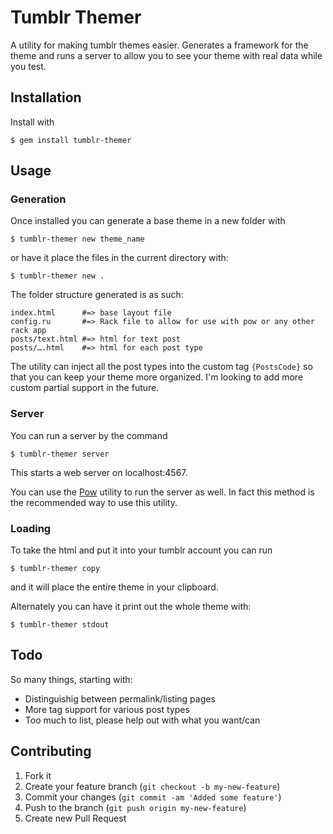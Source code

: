 # Tumblr Themer

A utility for making tumblr themes easier. Generates a framework for the theme and runs a server to allow you to see your theme with real data while you test.

## Installation

Install with

    $ gem install tumblr-themer

## Usage

### Generation

Once installed you can generate a base theme in a new folder with

    $ tumblr-themer new theme_name

or have it place the files in the current directory with:

    $ tumblr-themer new .

The folder structure generated is as such:

    index.html      #=> base layout file
    config.ru       #=> Rack file to allow for use with pow or any other rack app
    posts/text.html #=> html for text post
    posts/….html    #=> html for each post type
    
The utility can inject all the post types into the custom tag `{PostsCode}`
so that you can keep your theme more organized. I'm looking to add more custom partial support in the future.

### Server

You can run a server by the command

    $ tumblr-themer server

This starts a web server on localhost:4567.

You can use the [Pow](http://pow.cx) utility to run the server as well. In fact this method is the recommended way to use this utility.

### Loading

To take the html and put it into your tumblr account you can run

    $ tumblr-themer copy

and it will place the entire theme in your clipboard.

Alternately you can have it print out the whole theme with:

    $ tumblr-themer stdout
    
## Todo

So many things, starting with:

* Distinguishig between permalink/listing pages
* More tag support for various post types
* Too much to list, please help out with what you want/can

## Contributing

1. Fork it
2. Create your feature branch (`git checkout -b my-new-feature`)
3. Commit your changes (`git commit -am 'Added some feature'`)
4. Push to the branch (`git push origin my-new-feature`)
5. Create new Pull Request
